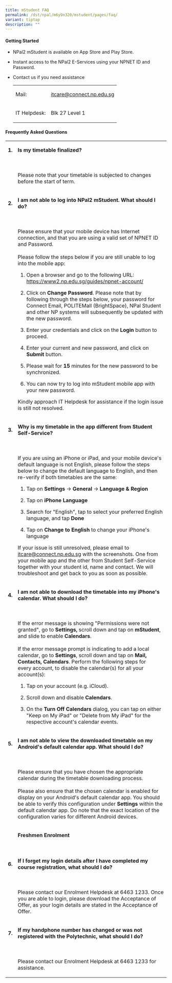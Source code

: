 ```yaml
---
title: mStudent FAQ
permalink: /dst/npal/m6y9n320/mstudent/pages/faq/
variant: tiptap
description: ""
---
```

<h4>Getting Started</h4>
<ul data-tight="true" class="tight">
<li>
<p>NPal2 mStudent is available on App Store and Play Store.</p>
</li>
<li>
<p>Instant access to the NPal2 E-Services using your NPNET ID and Password.</p>
</li>
<li>
<p>Contact us if you need assistance</p>
<table>
<tbody>
<tr>
<td rowspan="1" colspan="1">
<p>Mail:</p>
</td>
<td rowspan="1" colspan="1">
<p><a href="#" rel="noopener noreferrer nofollow" target="_blank">itcare@connect.np.edu.sg</a>
</p>
</td>
</tr>
<tr>
<td rowspan="1" colspan="1">
<p>IT Helpdesk:</p>
</td>
<td rowspan="1" colspan="1">
<p>Blk 27 Level 1</p>
</td>
</tr>
</tbody>
</table>
</li>
</ul>
<h4>Frequently Asked Questions</h4>
<table>
<tbody>
<tr>
<td rowspan="1" colspan="1">
<p><strong>1.</strong>
</p>
</td>
<td rowspan="1" colspan="1">
<p><strong>Is my timetable finalized?</strong>
</p>
</td>
</tr>
<tr>
<td rowspan="1" colspan="1">
<p></p>
</td>
<td rowspan="1" colspan="1">
<p>
<br>Please note that your timetable is subjected to changes before the start
of term.
<br>
</p>
</td>
</tr>
<tr>
<td rowspan="1" colspan="1">
<p><strong>2.</strong>
</p>
</td>
<td rowspan="1" colspan="1">
<p><strong>I am not able to log into NPal2 mStudent. What should I do?</strong>
</p>
</td>
</tr>
<tr>
<td rowspan="1" colspan="1">
<p></p>
</td>
<td rowspan="1" colspan="1">
<p>
<br>Please ensure that your mobile device has Internet connection, and that
you are using a valid set of NPNET ID and Password.
<br>
<br>Please follow the steps below if you are still unable to log into the
mobile app:
<br>
</p>
<ol>
<li>
<p>Open a browser and go to the following URL:
<br><a href="#" rel="noopener noreferrer nofollow" target="_blank">https://www2.np.edu.sg/guides/npnet-account/</a>
</p>
</li>
<li>
<p>Click on <strong>Change Password</strong>. Please note that by following
through the steps below, your password for Connect Email, POLITEMall (BrightSpace),
NPal Student and other NP systems will subsequently be updated with the
new password.</p>
</li>
<li>
<p>Enter your credentials and click on the <strong>Login</strong> button to
proceed.</p>
</li>
<li>
<p>Enter your current and new password, and click on <strong>Submit</strong> button.</p>
</li>
<li>
<p>Please wait for <strong>15</strong> minutes for the new password to be synchronized.</p>
</li>
<li>
<p>You can now try to log into mStudent mobile app with your new password.</p>
</li>
</ol>
<p>Kindly approach IT Helpdesk for assistance if the login issue is still
not resolved.
<br>
</p>
</td>
</tr>
<tr>
<td rowspan="1" colspan="1">
<p><strong>3.</strong>
</p>
</td>
<td rowspan="1" colspan="1">
<p><strong>Why is my timetable in the app different from Student Self-Service?</strong>
</p>
</td>
</tr>
<tr>
<td rowspan="1" colspan="1">
<p></p>
</td>
<td rowspan="1" colspan="1">
<p>
<br>If you are using an iPhone or iPad, and your mobile device's default language
is not English, please follow the steps below to change the default language
to English, and then re-verify if both timetables are the same:</p>
<ol data-tight="true" class="tight">
<li>
<p>Tap on <strong>Settings</strong> → <strong>General</strong> → <strong>Language &amp; Region</strong>
</p>
</li>
<li>
<p>Tap on <strong>iPhone Language</strong>
</p>
</li>
<li>
<p>Search for "English", tap to select your preferred English language, and
tap <strong>Done</strong>
</p>
</li>
<li>
<p>Tap on <strong>Change to English</strong> to change your iPhone's language</p>
</li>
</ol>
<p>If your issue is still unresolved, please email to <a href="#" rel="noopener noreferrer nofollow" target="_blank">itcare@connect.np.edu.sg</a> with the screenshots. One from your
mobile app and the other from Student Self-Service together with your student
id, name and contact. We will troubleshoot and get back to you as soon
as possible.
<br>
</p>
</td>
</tr>
<tr>
<td rowspan="1" colspan="1">
<p><strong>4.</strong>
</p>
</td>
<td rowspan="1" colspan="1">
<p><strong>I am not able to download the timetable into my iPhone's calendar. What should I do?</strong>
</p>
</td>
</tr>
<tr>
<td rowspan="1" colspan="1">
<p></p>
</td>
<td rowspan="1" colspan="1">
<p>
<br>If the error message is showing "Permissions were not granted", go to <strong>Settings,</strong> scroll
down and tap on <strong>mStudent</strong>, and slide to enable <strong>Calendars</strong>.
<br>
<br>If the error message prompt is indicating to add a local calendar, go
to <strong>Settings</strong>, scroll down and tap on <strong>Mail, Contacts, Calendars</strong>.
Perform the following steps for every&nbsp;account, to disable the calendar(s)
for all your account(s):
<br>
</p>
<ol data-tight="true" class="tight">
<li>
<p>Tap on your account (e.g. iCloud).</p>
</li>
<li>
<p>Scroll down and disable <strong>Calendars</strong>.</p>
</li>
<li>
<p>On the <strong>Turn Off Calendars</strong> dialog, you can tap on either
"Keep on My iPad" or "Delete from My iPad" for the respective account's&nbsp;calendar
events.</p>
</li>
</ol>
</td>
</tr>
<tr>
<td rowspan="1" colspan="1">
<p><strong>5.</strong>
</p>
</td>
<td rowspan="1" colspan="1">
<p><strong>I am not able to view the downloaded timetable on my Android's default calendar app. What should I do?</strong>
</p>
</td>
</tr>
<tr>
<td rowspan="1" colspan="1">
<p></p>
</td>
<td rowspan="1" colspan="1">
<p>
<br>Please ensure that you have chosen the appropriate calendar during the
timetable downloading process.
<br>
<br>Please also ensure that the chosen calendar is enabled for display on
your Android's default calendar app. You should be able to verify this
configuration under <strong>Settings </strong>within the default calendar
app. Do note that the exact location of the configuration varies for different
Android devices.
<br>
</p>
</td>
</tr>
<tr>
<td rowspan="1" colspan="1">
<p></p>
</td>
<td rowspan="1" colspan="1">
<p><strong>Freshmen Enrolment</strong>
</p>
</td>
</tr>
<tr>
<td rowspan="1" colspan="1">
<p></p>
</td>
<td rowspan="1" colspan="1">
<p></p>
</td>
</tr>
<tr>
<td rowspan="1" colspan="1">
<p><strong>6.</strong>
</p>
</td>
<td rowspan="1" colspan="1">
<p><strong>If I forget my login details after I have completed my course registration, what should I do?</strong>
</p>
</td>
</tr>
<tr>
<td rowspan="1" colspan="1">
<p></p>
</td>
<td rowspan="1" colspan="1">
<p>
<br>Please contact our Enrolment Helpdesk at 6463 1233. Once you are able
to login, please download the Acceptance of Offer, as your login details
are stated in the Acceptance of Offer.
<br>
</p>
</td>
</tr>
<tr>
<td rowspan="1" colspan="1">
<p><strong>7.</strong>
</p>
</td>
<td rowspan="1" colspan="1">
<p><strong>If my handphone number has changed or was not registered with the Polytechnic, what should I do?</strong>
</p>
</td>
</tr>
<tr>
<td rowspan="1" colspan="1">
<p></p>
</td>
<td rowspan="1" colspan="1">
<p>
<br>Please contact our Enrolment Helpdesk at 6463 1233 for assistance.</p>
</td>
</tr>
</tbody>
</table>
<p></p>